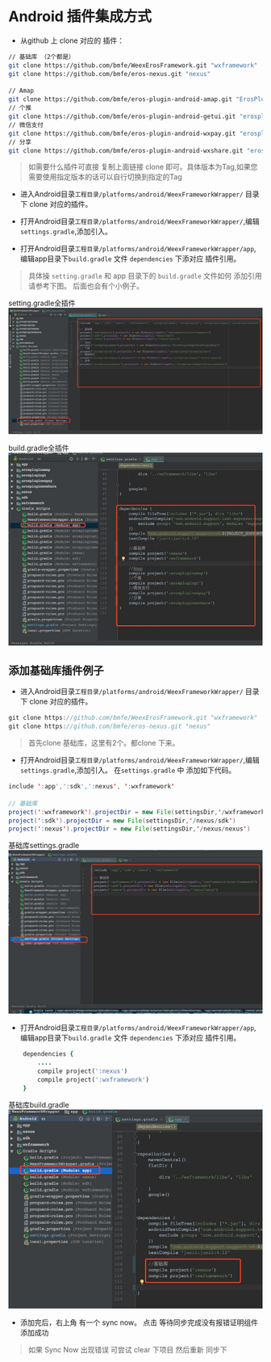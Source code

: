 # Android 插件集成方式

* 从github 上 clone 对应的 插件：

``` bash
// 基础库 （2个都是）
git clone https://github.com/bmfe/WeexErosFramework.git "wxframework" 
git clone https://github.com/bmfe/eros-nexus.git "nexus" 

// Amap
git clone https://github.com/bmfe/eros-plugin-android-amap.git "ErosPluginAmap" 
// 个推
git clone https://github.com/bmfe/eros-plugin-android-getui.git "erosplugingt" 
// 微信支付
git clone https://github.com/bmfe/eros-plugin-android-wxpay.git "erospluginwxpay" 
// 分享
git clone https://github.com/bmfe/eros-plugin-android-wxshare.git "erospluginumeng" 

```

>  如需要什么插件可直接 复制上面链接 clone 即可。具体版本为Tag,如果您需要使用指定版本的话可以自行切换到指定的Tag

* 进入Android目录`工程目录/platforms/android/WeexFrameworkWrapper/` 目录下 clone 对应的插件。

* 打开Android目录`工程目录/platforms/android/WeexFrameworkWrapper/`,编辑`settings.gradle`,添加引入。

* 打开Android目录`工程目录/platforms/android/WeexFrameworkWrapper/app`,编辑app目录下`build.gradle` 文件 `dependencies` 下添对应 插件引用。


> 具体操 `setting.gradle` 和 app 目录下的 `build.gradle` 文件如何 添加引用 请参考下图。 后面也会有个小例子。

setting.gradle全插件![](https://raw.githubusercontent.com/myliuyx/source/master/plugin_setting_gradle.png)



build.gradle全插件![](https://raw.githubusercontent.com/myliuyx/source/master/plugin_app_gradle_1.png)

## 添加基础库插件例子

* 进入Android目录`工程目录/platforms/android/WeexFrameworkWrapper/` 目录下 clone 对应的插件。

``` java
git clone https://github.com/bmfe/WeexErosFramework.git "wxframework" 
git clone https://github.com/bmfe/eros-nexus.git "nexus" 
```
> 首先clone 基础库，这里有2个。都clone 下来。

* 打开Android目录`工程目录/platforms/android/WeexFrameworkWrapper/`,编辑`settings.gradle`,添加引入。
在`settings.gradle` 中 添加如下代码。

``` java
include ':app',':sdk',':nexus', ':wxframework'

// 基础库
project(':wxframework').projectDir = new File(settingsDir,'/wxframework/eros-framework')
project(':sdk').projectDir = new File(settingsDir,'/nexus/sdk')
project(':nexus').projectDir = new File(settingsDir,'/nexus/nexus')

```

基础库settings.gradle![](https://raw.githubusercontent.com/myliuyx/source/master/plugin_setting_gradle_2.png)



* 打开Android目录`工程目录/platforms/android/WeexFrameworkWrapper/app`,编辑app目录下`build.gradle` 文件 `dependencies` 下添对应 插件引用。

``` ruby
	dependencies {
		....
		compile project(':nexus')
        compile project(':wxframework')
	}
```
基础库build.gradle![](https://raw.githubusercontent.com/myliuyx/source/master/plugin_app_gradle_2.png)

* 添加完后，右上角 有一个 sync now。 点击 等待同步完成没有报错证明组件添加成功

> 如果 Sync Now 出现错误 可尝试 clear 下项目 然后重新 同步下


